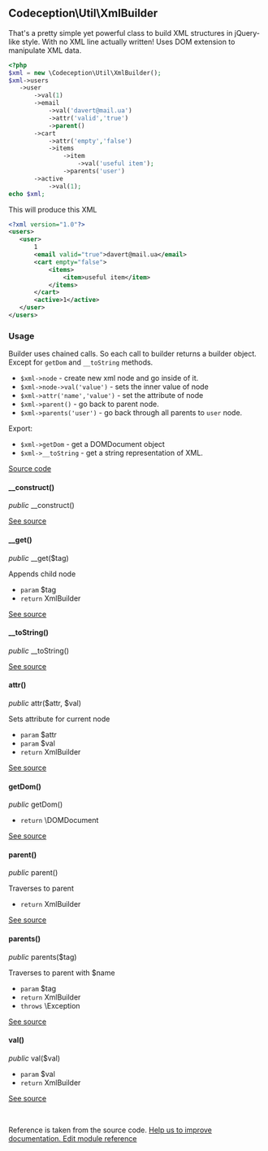 
## Codeception\Util\XmlBuilder



That's a pretty simple yet powerful class to build XML structures in jQuery-like style.
With no XML line actually written!
Uses DOM extension to manipulate XML data.


```php
<?php
$xml = new \Codeception\Util\XmlBuilder();
$xml->users
   ->user
       ->val(1)
       ->email
           ->val('davert@mail.ua')
           ->attr('valid','true')
           ->parent()
       ->cart
           ->attr('empty','false')
           ->items
               ->item
                   ->val('useful item');
               ->parents('user')
       ->active
           ->val(1);
echo $xml;
```

This will produce this XML

```xml
<?xml version="1.0"?>
<users>
   <user>
       1
       <email valid="true">davert@mail.ua</email>
       <cart empty="false">
           <items>
               <item>useful item</item>
           </items>
       </cart>
       <active>1</active>
   </user>
</users>
```

### Usage

Builder uses chained calls. So each call to builder returns a builder object.
Except for `getDom` and `__toString` methods.

 * `$xml->node` - create new xml node and go inside of it.
 * `$xml->node->val('value')` - sets the inner value of node
 * `$xml->attr('name','value')` - set the attribute of node
 * `$xml->parent()` - go back to parent node.
 * `$xml->parents('user')` - go back through all parents to `user` node.

Export:

 * `$xml->getDom` - get a DOMDocument object
 * `$xml->__toString` - get a string representation of XML.

[Source code](https://github.com/Codeception/Codeception/blob/master/src/Codeception/Util/XmlBuilder.php)


#### __construct()

 *public* __construct() 

[See source](https://github.com/Codeception/Codeception/blob/2.5/src/Codeception/Util/XmlBuilder.php#L80)

#### __get()

 *public* __get($tag) 

Appends child node

 * `param` $tag
 * `return` XmlBuilder

[See source](https://github.com/Codeception/Codeception/blob/2.5/src/Codeception/Util/XmlBuilder.php#L93)

#### __toString()

 *public* __toString() 

[See source](https://github.com/Codeception/Codeception/blob/2.5/src/Codeception/Util/XmlBuilder.php#L165)

#### attr()

 *public* attr($attr, $val) 

Sets attribute for current node

 * `param` $attr
 * `param` $val
 * `return` XmlBuilder

[See source](https://github.com/Codeception/Codeception/blob/2.5/src/Codeception/Util/XmlBuilder.php#L120)

#### getDom()

 *public* getDom() 
 * `return` \DOMDocument

[See source](https://github.com/Codeception/Codeception/blob/2.5/src/Codeception/Util/XmlBuilder.php#L173)

#### parent()

 *public* parent() 

Traverses to parent
 * `return` XmlBuilder

[See source](https://github.com/Codeception/Codeception/blob/2.5/src/Codeception/Util/XmlBuilder.php#L131)

#### parents()

 *public* parents($tag) 

Traverses to parent with $name

 * `param` $tag
 * `return` XmlBuilder
 * `throws` \Exception

[See source](https://github.com/Codeception/Codeception/blob/2.5/src/Codeception/Util/XmlBuilder.php#L145)

#### val()

 *public* val($val) 

 * `param` $val
 * `return` XmlBuilder

[See source](https://github.com/Codeception/Codeception/blob/2.5/src/Codeception/Util/XmlBuilder.php#L106)

<p>&nbsp;</p><div class="alert alert-warning">Reference is taken from the source code. <a href="https://github.com/Codeception/Codeception/blob/2.5/src//Codeception/Util/XmlBuilder.php">Help us to improve documentation. Edit module reference</a></div>
